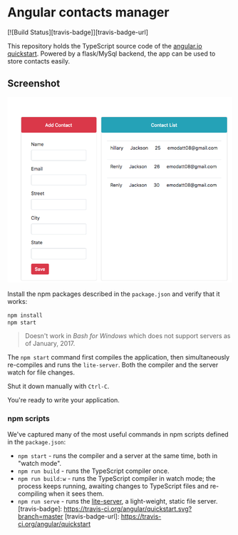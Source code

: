 # Angular contacts manager
[![Build Status][travis-badge]][travis-badge-url]

This repository holds the TypeScript source code of the [angular.io quickstart](https://angular.io/docs/ts/latest/quickstart.html). Powered by a flask/MySql backend, the app can be used to store contacts easily. 

<h2 id="screenshots">Screenshot</h2>

![](assets/contacts.png)

Install the npm packages described in the `package.json` and verify that it works:

```shell
npm install
npm start
```

>Doesn't work in _Bash for Windows_ which does not support servers as of January, 2017.

The `npm start` command first compiles the application, 
then simultaneously re-compiles and runs the `lite-server`.
Both the compiler and the server watch for file changes.

Shut it down manually with `Ctrl-C`.

You're ready to write your application.

### npm scripts

We've captured many of the most useful commands in npm scripts defined in the `package.json`:

* `npm start` - runs the compiler and a server at the same time, both in "watch mode".
* `npm run build` - runs the TypeScript compiler once.
* `npm run build:w` - runs the TypeScript compiler in watch mode; the process keeps running, awaiting changes to TypeScript files and re-compiling when it sees them.
* `npm run serve` - runs the [lite-server](https://www.npmjs.com/package/lite-server), a light-weight, static file server. 
[travis-badge]: https://travis-ci.org/angular/quickstart.svg?branch=master
[travis-badge-url]: https://travis-ci.org/angular/quickstart
